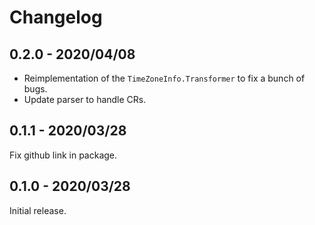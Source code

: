 # Changelog

## 0.2.0 - 2020/04/08

- Reimplementation of the `TimeZoneInfo.Transformer` to fix a bunch of bugs.
- Update parser to handle CRs.


## 0.1.1 - 2020/03/28

Fix github link in package.

## 0.1.0 - 2020/03/28

Initial release.
